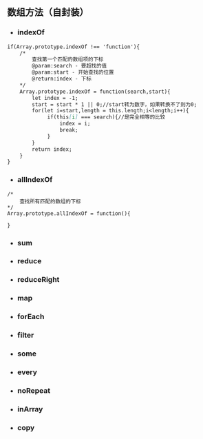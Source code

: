 ## 数组方法（自封装）

* ### indexOf

```markdown
if(Array.prototype.indexOf !== 'function'){
    /*
        查找第一个匹配的数组项的下标
        @param:search - 要超找的值
        @param:start - 开始查找的位置
        @return:index - 下标
    */
    Array.prototype.indexOf = function(search,start){
        let index = -1;
        start = start * 1 || 0;//start转为数字，如果转换不了则为0;
        for(let i=start,length = this.length;i<length;i++){
             if(this[i] === search){//是完全相等的比较
                 index = i;
                 break;
             }   
        }
        return index;
    }
}
```

* ### allIndexOf

```
/*
    查找所有匹配的数组的下标
*/
Array.prototype.allIndexOf = function(){
    
}
```

* ### sum
* ### reduce
* ### reduceRight
* ### map
* ### forEach
* ### filter
* ### some
* ### every
* ### noRepeat
* ### inArray
* ### copy



